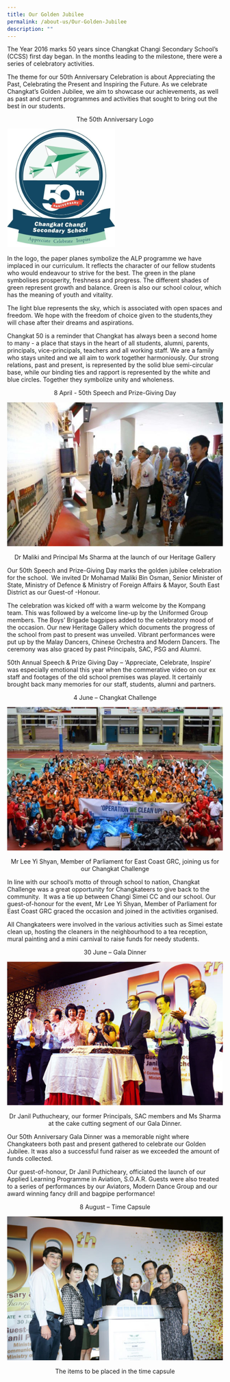 ```yaml
---
title: Our Golden Jubilee
permalink: /about-us/Our-Golden-Jubilee
description: ""
---
```

The Year 2016 marks 50 years since Changkat Changi Secondary School’s (CCSS) first day began. In the months leading to the milestone, there were a series of celebratory activities.  
  
The theme for our 50th Anniversary Celebration is about Appreciating the Past, Celebrating the Present and Inspiring the Future. As we celebrate Changkat’s Golden Jubilee, we aim to showcase our achievements, as well as past and current programmes and activities that sought to bring out the best in our students.

<center> The 50th Anniversary Logo </center>

<img src="/images/golden.jpeg" 
     style="width:50%">
		 

In the logo, the paper planes symbolize the ALP programme we have implaced in our curriculum. It reflects the character of our fellow students who would endeavour to strive for the best. The green in the plane symbolises prosperity, freshness and progress. The different shades of green represent growth and balance. Green is also our school colour, which has the meaning of youth and vitality.  
  
The light blue represents the sky, which is associated with open spaces and freedom. We hope with the freedom of choice given to the students,they will chase after their dreams and aspirations.  
  
Changkat 50 is a reminder that Changkat has always been a second home to many - a place that stays in the heart of all students, alumni, parents, principals, vice-principals, teachers and all working staff. We are a family who stays united and we all aim to work together harmoniously. Our strong relations, past and present, is represented by the solid blue semi-circular base, while our binding ties and rapport is represented by the white and blue circles. Together they symbolize unity and wholeness.

<center> 8 April - 50th Speech and Prize-Giving Day </center>

![](/images/Speech-Day-600x400.jpeg)

<center> Dr Maliki and Principal Ms Sharma at the launch of our Heritage Gallery </center>

Our 50th Speech and Prize-Giving Day marks the golden jubilee celebration for the school.  We invited Dr Mohamad Maliki Bin Osman, Senior Minister of State, Ministry of Defence & Ministry of Foreign Affairs & Mayor, South East District as our Guest-of -Honour.  
  
The celebration was kicked off with a warm welcome by the Kompang team. This was followed by a welcome line-up by the Uniformed Group members. The Boys’ Brigade bagpipes added to the celebratory mood of the occasion. Our new Heritage Gallery which documents the progress of the school from past to present was unveiled. Vibrant performances were put up by the Malay Dancers, Chinese Orchestra and Modern Dancers. The ceremony was also graced by past Principals, SAC, PSG and Alumni.  
  
50th Annual Speech & Prize Giving Day – ‘Appreciate, Celebrate, Inspire’ was especially emotional this year when the commerative video on our ex staff and footages of the old school premises was played. It certainly brought back many memories for our staff, students, alumni and partners.

<center> 4 June – Changkat Challenge </center>

![](/images/challenge-600x399.jpeg)

<center> Mr Lee Yi Shyan, Member of Parliament for East Coast GRC, joining us for our Changkat Challenge </center>

In line with our school’s motto of through school to nation, Changkat Challenge was a great opportunity for Changkateers to give back to the community.  It was a tie up between Changi Simei CC and our school. Our guest-of-honour for the event, Mr Lee Yi Shyan, Member of Parliament for East Coast GRC graced the occasion and joined in the activities organised.  
  
All Changkateers were involved in the various activities such as Simei estate clean up, hosting the cleaners in the neighbourhood to a tea reception, mural painting and a mini carnival to raise funds for needy students.

<center> 30 June – Gala Dinner </center>

![](/images/a-Dinner-600x399.jpeg)

<center> Dr Janil Puthucheary, our former Principals, SAC members and Ms Sharma at the cake cutting segment of our Gala Dinner. </center>

Our 50th Anniversary Gala Dinner was a memorable night where Changkateers both past and present gathered to celebrate our Golden Jubilee. It was also a successful fund raiser as we exceeded the amount of funds collected.  
  
Our guest-of-honour, Dr Janil Puthicheary, officiated the launch of our Applied Learning Programme in Aviation, S.O.A.R. Guests were also treated to a series of performances by our Aviators, Modern Dance Group and our award winning fancy drill and bagpipe performance!

<center> 8 August – Time Capsule </center>

![](/images/golden2.jpg)

<center> The items to be placed in the time capsule </center>